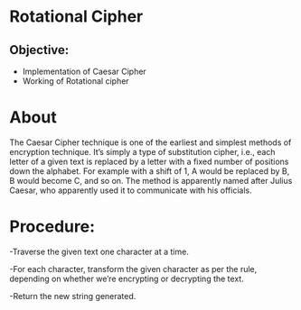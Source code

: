 # Rotational Cipher
## Objective:
- Implementation of Caesar Cipher
- Working of Rotational cipher

# About
The Caesar Cipher technique is one of the earliest and simplest methods of encryption technique. It’s simply a type of substitution cipher, i.e., each letter of a given text is replaced by a letter with a fixed number of positions down the alphabet. For example with a shift of 1, A would be replaced by B, B would become C, and so on. The method is apparently named after Julius Caesar, who apparently used it to communicate with his officials. 

# Procedure: 
-Traverse the given text one character at a time.

-For each character, transform the given character as per the rule, depending on whether we’re encrypting or decrypting the text.

-Return the new string generated.
